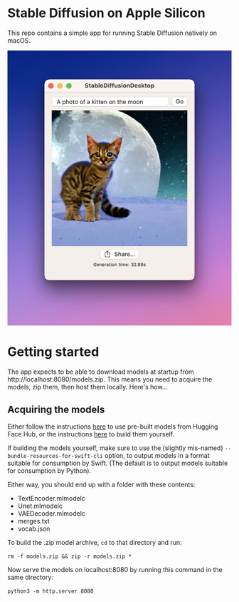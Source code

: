 # Stable Diffusion on Apple Silicon

This repo contains a simple app for running Stable Diffusion natively on macOS.

![MacOS screenshot showing the generation of an image with the caption "a photo of a kitten on the moon"](assets/screenshot-macos.png)

# Getting started

The app expects to be able to download models at startup from http://localhost:8080/models.zip. This means you need to acquire the models, zip them, then host them locally. Here's how...

## Acquiring the models

Either follow the instructions [here](https://github.com/apple/ml-stable-diffusion#-using-ready-made-core-ml-models-from-hugging-face-hub) to use pre-built models from Hugging Face Hub, or the instructions [here](https://github.com/apple/ml-stable-diffusion#-using-ready-made-core-ml-models-from-hugging-face-hub) to build them yourself.

If building the models yourself, make sure to use the (slightly mis-named) `--bundle-resources-for-swift-cli` option, to output models in a format suitable for consumption by Swift. (The default is to output models suitable for consumption by Python).

Either way, you should end up with a folder with these contents:

- TextEncoder.mlmodelc
- Unet.mlmodelc
- VAEDecoder.mlmodelc
- merges.txt
- vocab.json

To build the .zip model archive, `cd` to that directory and run:

```command
rm -f models.zip && zip -r models.zip *
```

Now serve the models on localhost:8080 by running this command in the same directory:

```command
python3 -m http.server 8080
```
